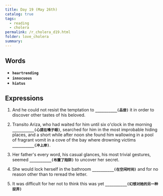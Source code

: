 ```yaml
---
title: Day 19 (May 26th)
catalog: true
tags: 
  - reading
  - cholera
permalink: /r_cholera_d19.html
folder: love_cholera
summary: 
---
```


## Words

-   <b data-toggle="tooltip" data-original-title="{{site.data.glossary.heartrending}}">`heartrending`</b>
-   <b data-toggle="tooltip" data-original-title="{{site.data.glossary.innocuous}}">`innocuous`</b>
-   <b data-toggle="tooltip" data-original-title="{{site.data.glossary.hiatus}}">`hiatus`</b>


## Expressions

1.  And he could not resist the temptation to <b data-toggle="tooltip" data-original-title="{{site.data.answers.ai_a}}">`__________(品尝)`</b> it in order to discover other tastes of his beloved.

2.  Transito Ariza, who had waited for him until six o'clock in the morning <b data-toggle="tooltip" data-original-title="{{site.data.answers.ai_b}}">`__________(心提在嗓子眼)`</b>, searched for him in the most improbable hiding places, and a short while after noon she found him wallowing in a pool of fragrant vomit in a cove of the bay where drowning victims <b data-toggle="tooltip" data-original-title="{{site.data.answers.ai_b2}}">`__________(冲上岸)`</b>.

3.  Her father's every word, his casual glances, his most trivial gestures, seemed <b data-toggle="tooltip" data-original-title="{{site.data.answers.ai_c}}">`__________(布置了陷阱)`</b> to uncover her secret.

4.  She would lock herself in the bathroom <b data-toggle="tooltip" data-original-title="{{site.data.answers.ai_d}}">`__________(在空闲时间)`</b> and for no reason other than to reread the letter.

5.  It was difficult for her not to think this was yet <b data-toggle="tooltip" data-original-title="{{site.data.answers.ai_e}}">`__________(幻想对她的另一种捉弄)`</b>